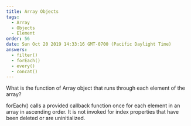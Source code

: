 ```yaml
---
title: Array Objects
tags:
  - Array
  - Objects
  - Element
order: 56
date: Sun Oct 20 2019 14:33:16 GMT-0700 (Pacific Daylight Time)
answers: 
  - filter()
  - forEach()
  - every()
  - concat()
---
```


What is the function of Array object that runs through each element of the array?

<!-- explanation -->

forEach() calls a provided callback function once for each element in an array in ascending order. It is not invoked for index properties that have been deleted or are uninitialized. 